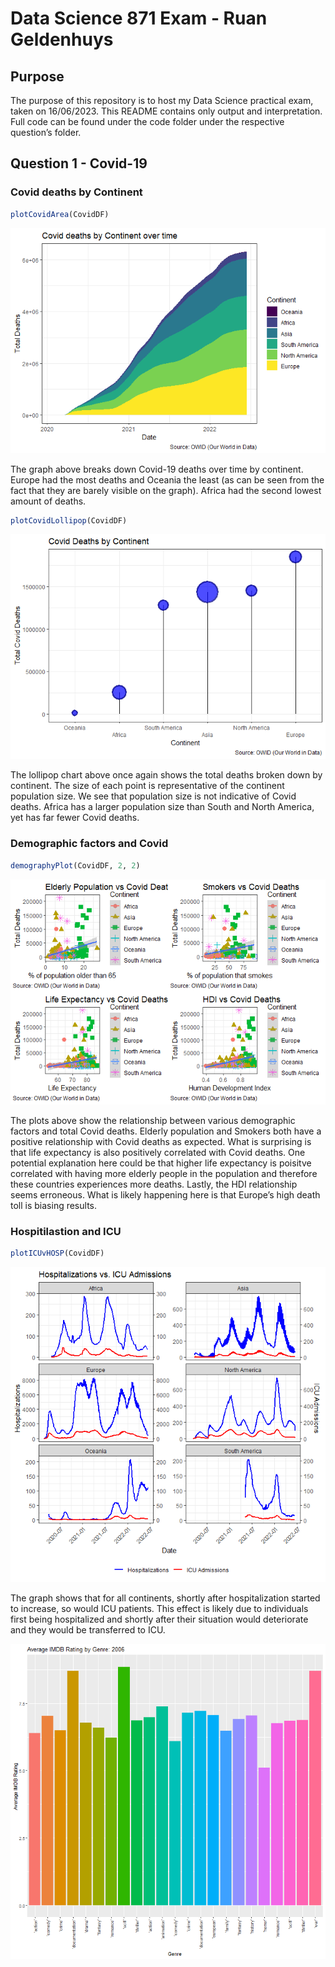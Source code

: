 
# Data Science 871 Exam - Ruan Geldenhuys

## Purpose

The purpose of this repository is to host my Data Science practical
exam, taken on 16/06/2023. This README contains only output and
interpretation. Full code can be found under the code folder under the
respective question’s folder.

## Question 1 - Covid-19

### Covid deaths by Continent

``` r
plotCovidArea(CovidDF)
```

![](README_files/figure-gfm/unnamed-chunk-3-1.png)<!-- -->

The graph above breaks down Covid-19 deaths over time by continent.
Europe had the most deaths and Oceania the least (as can be seen from
the fact that they are barely visible on the graph). Africa had the
second lowest amount of deaths.

``` r
plotCovidLollipop(CovidDF)
```

![](README_files/figure-gfm/unnamed-chunk-4-1.png)<!-- -->

The lollipop chart above once again shows the total deaths broken down
by continent. The size of each point is representative of the continent
population size. We see that population size is not indicative of Covid
deaths. Africa has a larger population size than South and North
America, yet has far fewer Covid deaths.

### Demographic factors and Covid

``` r
demographyPlot(CovidDF, 2, 2)
```

![](README_files/figure-gfm/unnamed-chunk-5-1.png)<!-- -->

The plots above show the relationship between various demographic
factors and total Covid deaths. Elderly population and Smokers both have
a positive relationship with Covid deaths as expected. What is
surprising is that life expectancy is also positively correlated with
Covid deaths. One potential explanation here could be that higher life
expectancy is poisitve correlated with having more elderly people in the
population and therefore these countries experiences more deaths.
Lastly, the HDI relationship seems erroneous. What is likely happening
here is that Europe’s high death toll is biasing results.

### Hospitilastion and ICU

``` r
plotICUvHOSP(CovidDF)
```

![](README_files/figure-gfm/unnamed-chunk-6-1.png)<!-- -->

The graph shows that for all continents, shortly after hospitalization
started to increase, so would ICU patients. This effect is likely due to
individuals first being hospitalized and shortly after their situation
would deteriorate and they would be transferred to ICU.

![](RatingByGenre.gif)
